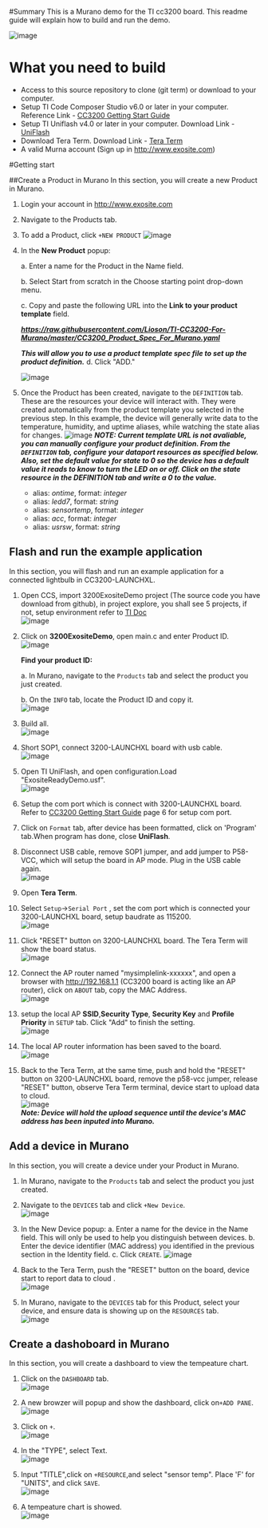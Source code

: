 #Summary
This is a Murano demo for the TI cc3200 board. This readme guide will explain how to build and run the demo.

![image](assets/cc3200lp.png)

# What you need to build

* Access to this source repository to clone (git term) or download to your computer.
* Setup TI Code Composer Studio v6.0 or later in your computer. Reference Link - [CC3200 Getting Start Guide](assets/swru376d.pdf)
* Setup TI Uniflash v4.0 or later in your computer. Download Link - [UniFlash](http://www.ti.com/tool/UNIFLASH?keyMatch=cc3200%20uniflash&tisearch=Search-EN-Everything)
* Download Tera Term. Download Link - [Tera Term](http://download.cnet.com/Tera-Term/3000-20432_4-75766675.html)
* A valid Murna account (Sign up in <http://www.exosite.com>)

#Getting start

##Create a Product in Murano
In this section, you will create a new Product in Murano.  

1. Login your account in <http://www.exosite.com>
2. Navigate to the Products tab.
3. To add a Product, click `+NEW PRODUCT`
![image](assets/thingdev_5.png)
4. In the **New Product** popup:  

	a. Enter a name for the Product in the Name field.  
    
	b. Select Start from scratch in the Choose starting point drop-down menu.  
    
	c. Copy and paste the following URL into the **Link to your product template** field.  
    
	***https://raw.githubusercontent.com/Lioson/TI-CC3200-For-Murano/master/CC3200_Product_Spec_For_Murano.yaml***
	
    ***This will allow you to use a product template spec file to set up the product definition.***
	d. Click "ADD."  
    
	![image](assets/thingdev_6.png)

5. Once the Product has been created, navigate to the `DEFINITION` tab.
	These are the resources your device will interact with. They were created automatically from the product template you selected in the previous step. In this example, the device will generally write data to the temperature, humidity, and uptime aliases, while watching the state alias for changes.
![image](assets/thingdev_7.png)
***NOTE: Current template URL is not avaliable, you can manually configure your product definition. From the `DEFINITION` tab, configure your dataport resources as specified below. Also, set the default value for state to 0 so the device has a default value it reads to know to turn the LED on or off. Click on the state resource in the DEFINITION tab and write a 0 to the value.***  

	* alias: _ontime_, format: _integer_
	* alias: _ledd7_, format: _string_
	* alias: _sensortemp_, format: _integer_
	* alias: _acc_, format: _integer_
	* alias: _usrsw_, format: _string_



## Flash and run the example application

In this section, you will flash and run an example application for a connected lightbulb in CC3200-LAUNCHXL.

1. Open CCS, import 3200ExositeDemo project (The source code you have download from github), in project explore, you shall see 5 projects, if not, setup environment refer to [TI Doc](http://www.ti.com/lit/ug/swru376d/swru376d.pdf)  
	![image](assets/thingdev_8.png)
	
2. Click on **3200ExositeDemo**, open main.c and enter Product ID.	
	![image](assets/thingdev_9.png)
	
    **Find your product ID:**  
    
	a. In Murano, navigate to the `Products` tab and select the product you just created.  
    
	b. On the `INFO` tab, locate the Product ID and copy it.   
	![image](assets/thingdev_10.png)
	
3. Build all.  
	![image](assets/thingdev_11.png)

4. Short SOP1, connect 3200-LAUNCHXL board with usb cable.  
	![image](assets/thingdev_12.png)

5. Open TI UniFlash, and open configuration.Load "ExositeReadyDemo.usf".  
	![image](assets/thingdev_13.png)

6. Setup the com port which is connect with 3200-LAUNCHXL board. Refer to [CC3200 Getting Start Guide](assets/swru376d.pdf) page 6 for setup com port.  

7. Click on `Format` tab, after device has been formatted, click on 'Program' tab.When program has done, close **UniFlash**.  

8. Disconnect USB cable, remove SOP1 jumper, and add jumper to P58-VCC, which will setup the board in AP mode. Plug in the USB cable again.  
![image](assets/thingdev_14.png)

9. Open **Tera Term**.  

10. Select `Setup`->`Serial Port` , set the com port which is connected your 3200-LAUNCHXL board, setup baudrate as 115200.  
![image](assets/thingdev_15.png)

11. Click "RESET" button on 3200-LAUNCHXL board. The Tera Term will show the board status.  
![image](assets/thingdev_16.png)

12. Connect the AP router named "mysimplelink-xxxxxx", and open a browser with http://192.168.1.1 (CC3200 board is acting like an AP router), click on `ABOUT` tab, copy the MAC Address.  
![image](assets/thingdev_17.png)

13. setup the local AP **SSID**,**Security Type**, **Security Key** and **Profile Priority** in `SETUP` tab. Click "Add" to finish the setting.  
![image](assets/thingdev_18.png)

14. The local AP router information has been saved to the board.  
![image](assets/thingdev_19.png)

15. Back to the Tera Term, at the same time, push and hold the "RESET" button on 3200-LAUNCHXL board, remove the p58-vcc jumper, release "RESET" button, observe Tera Term terminal, device start to upload data to cloud.  
![image](assets/thingdev_20.png)  
***Note: Device will hold the upload sequence until the device's MAC address has been inputed into Murano.***  

## Add a device in Murano
In this section, you will create a device under your Product in Murano.  

1. In Murano, navigate to the `Products` tab and select the product you just created.  

2. Navigate to the `DEVICES` tab and click `+New Device`.  
![image](assets/thingdev_21.png)
	
3. In the New Device popup:
	a. Enter a name for the device in the Name field. This will only be used to help you distinguish between devices.
	b. Enter the device identifier (MAC address) you identified in the previous section in the Identity field.
	c. Click `CREATE`.
	![image](assets/thingdev_22.png)

4. Back to the Tera Term, push the "RESET" button on the board, device start to report data to cloud .		
![image](assets/thingdev_23.png)

5. In Murano, navigate to the `DEVICES` tab for this Product, select your device, and ensure data is showing up on the `RESOURCES` tab.  
![image](assets/thingdev_24.png)

## Create a dashoboard in Murano
In this section, you will create a dashboard to view the tempeature chart.  

1. Click on the `DASHBOARD` tab.  
![image](assets/thingdev_25.png)

2. A new browzer will popup and show the dashboard, click on`+ADD PANE`.  
![image](assets/thingdev_26.png)

3. Click on `+`.  
![image](assets/thingdev_27.png)

4. In the "TYPE", select Text.  
![image](assets/thingdev_28.png)

5. Input "TITLE",click on `+RESOURCE`,and select "sensor temp". Place 'F' for "UNITS", and click `SAVE`.  
![image](assets/thingdev_29.png)

6. A tempeature chart is showed.  
![image](assets/thingdev_30.png)


